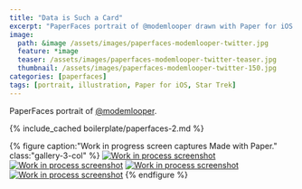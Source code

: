 ```yaml
---
title: "Data is Such a Card"
excerpt: "PaperFaces portrait of @modemlooper drawn with Paper for iOS on an iPad."
image: 
  path: &image /assets/images/paperfaces-modemlooper-twitter.jpg 
  feature: *image
  teaser: /assets/images/paperfaces-modemlooper-twitter-teaser.jpg
  thumbnail: /assets/images/paperfaces-modemlooper-twitter-150.jpg
categories: [paperfaces]
tags: [portrait, illustration, Paper for iOS, Star Trek]
---
```


PaperFaces portrait of [@modemlooper](https://twitter.com/modemlooper).

{% include_cached boilerplate/paperfaces-2.md %}

{% figure caption:"Work in progress screen captures Made with Paper." class:"gallery-3-col" %}
[![Work in process screenshot](/assets/images/paperfaces-modemlooper-process-1-600.jpg)](/assets/images/paperfaces-modemlooper-process-1-lg.jpg) [![Work in process screenshot](/assets/images/paperfaces-modemlooper-process-2-600.jpg)](/assets/images/paperfaces-modemlooper-process-2-lg.jpg) [![Work in process screenshot](/assets/images/paperfaces-modemlooper-process-3-600.jpg)](/assets/images/paperfaces-modemlooper-process-3-lg.jpg) [![Work in process screenshot](/assets/images/paperfaces-modemlooper-process-4-600.jpg)](/assets/images/paperfaces-modemlooper-process-4-lg.jpg)
{% endfigure %}
